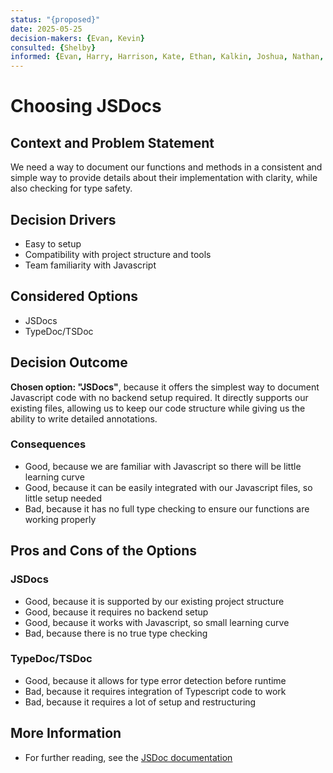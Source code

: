 ```yaml
---
status: "{proposed}"
date: 2025-05-25
decision-makers: {Evan, Kevin}
consulted: {Shelby}
informed: {Evan, Harry, Harrison, Kate, Ethan, Kalkin, Joshua, Nathan, Joshua, Cass, Yilin, Thomas}
---
```


# Choosing JSDocs

## Context and Problem Statement

We need a way to document our functions and methods in a consistent and simple way to provide details about their implementation with clarity, while also checking for type safety.

<!-- This is an optional element. Feel free to remove. -->
## Decision Drivers

* Easy to setup
* Compatibility with project structure and tools
* Team familiarity with Javascript

## Considered Options

* JSDocs
* TypeDoc/TSDoc


## Decision Outcome

**Chosen option: "JSDocs"**, because it offers the simplest way to document Javascript code with no backend setup required. It directly supports our existing files, allowing us to keep our code structure while giving us the ability to write detailed annotations.

<!-- This is an optional element. Feel free to remove. -->
### Consequences

* Good, because we are familiar with Javascript so there will be little learning curve 
* Good, because it can be easily integrated with our Javascript files, so little setup needed 
* Bad, because it has no full type checking to ensure our functions are working properly
  

<!-- This is an optional element. Feel free to remove. -->
## Pros and Cons of the Options

### JSDocs

* Good, because it is supported by our existing project structure
* Good, because it requires no backend setup  
* Good, because it works with Javascript, so small learning curve
* Bad, because there is no true type checking

### TypeDoc/TSDoc

* Good, because it allows for type error detection before runtime
* Bad, because it requires integration of Typescript code to work 
* Bad, because it requires a lot of setup and restructuring

<!-- This is an optional element. Feel free to remove. -->
## More Information

* For further reading, see the [JSDoc documentation](https://jsdoc.app/)   
